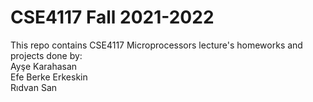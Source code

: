 # CSE4117 Fall 2021-2022
This repo contains CSE4117 Microprocessors lecture's homeworks and projects done by: \
Ayşe Karahasan\
Efe Berke Erkeskin\
Rıdvan San